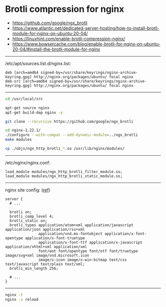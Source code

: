 # Brotli compression for nginx

- https://github.com/google/ngx_brotli
- https://www.atlantic.net/dedicated-server-hosting/how-to-install-brotli-module-for-nginx-on-ubuntu-20-04/
- https://linuxhint.com/enable-brotli-compression-nginx/
- https://www.bowsercache.com/blog/enable-brotli-for-nginx-on-ubuntu-20-04/#install-the-brotli-module-for-nginx

---

/etc/apt/sources.list.d/nginx.list:

```
deb [arch=amd64 signed-by=/usr/share/keyrings/nginx-archive-keyring.gpg] http://nginx.org/packages/ubuntu/ focal nginx
deb-src [arch=amd64 signed-by=/usr/share/keyrings/nginx-archive-keyring.gpg] http://nginx.org/packages/ubuntu/ focal nginx
```

---

```bash
cd /usr/local/src

apt-get source nginx
apt-get build-dep nginx -y

git clone --recursive https://github.com/google/ngx_brotli

cd nginx-1.22.1/
./configure --with-compat --add-dynamic-module=../ngx_brotli
make modules

cp ./objs/ngx_http_brotli_*.so /usr/lib/nginx/modules/
```

---

/etc/nginx/nginx.conf:

```
load_module modules/ngx_http_brotli_filter_module.so;
load_module modules/ngx_http_brotli_static_module.so;
```

---

nginx site config: ([ref](https://github.com/google/ngx_brotli#sample-configuration))

```
server {
  # ...

  brotli on;
  brotli_comp_level 4;
  brotli_static on;
  brotli_types application/atom+xml application/javascript application/json application/rss+xml
               application/vnd.ms-fontobject application/x-font-opentype application/x-font-truetype
               application/x-font-ttf application/x-javascript application/xhtml+xml application/xml
               font/eot font/opentype font/otf font/truetype image/svg+xml image/vnd.microsoft.icon
               image/x-icon image/x-win-bitmap text/css text/javascript text/plain text/xml;
  brotli_min_length 256;

  # ...
}
```

---

```bash
nginx -t
nginx -s reload
```
